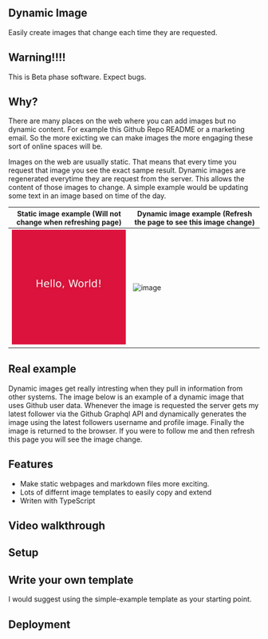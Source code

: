 ## Dynamic Image
Easily create images that change each time they are requested.

## Warning!!!!
This is Beta phase software. Expect bugs.

## Why?
There are many places on the web where you can add images but no dynamic content. For example this Github Repo README or a marketing email. So the more exicting we can make images the more engaging these sort of online spaces will be. 

Images on the web are usually static. That means that every time you request that image you see the exact sampe result. Dynamic images are regenerated everytime they are request from the server. This allows the content of those images to change. A simple example would be updating some text in an image based on time of the day.


| Static image example (Will not change when refreshing page) | Dynamic image example (Refresh the page to see this image change) |
| ----------------------------------------------------------- | ----------------------------------------------------------------- |
| ![Static image](hello-world.png?raw=true)                   | ![image](https://dynamic-image.onrender.com/image/simple-example) |


## Real example
Dynamic images get really intresting when they pull in information from other systems. The image below is an example of a dynamic image that uses Github user data. Whenever the image is requested the server gets my latest follower via the Github Graphql API and dynamically generates the image using the latest followers username and profile image. Finally the image is returned to the browser. If you were to follow me and then refresh this page you will see the image change.

## Features 
 - Make static webpages and markdown files more exciting.
 - Lots of differnt image templates to easily copy and extend
 - Writen with TypeScript

## Video walkthrough

## Setup

## Write your own template
I would suggest using the simple-example template as your starting point.

## Deployment
